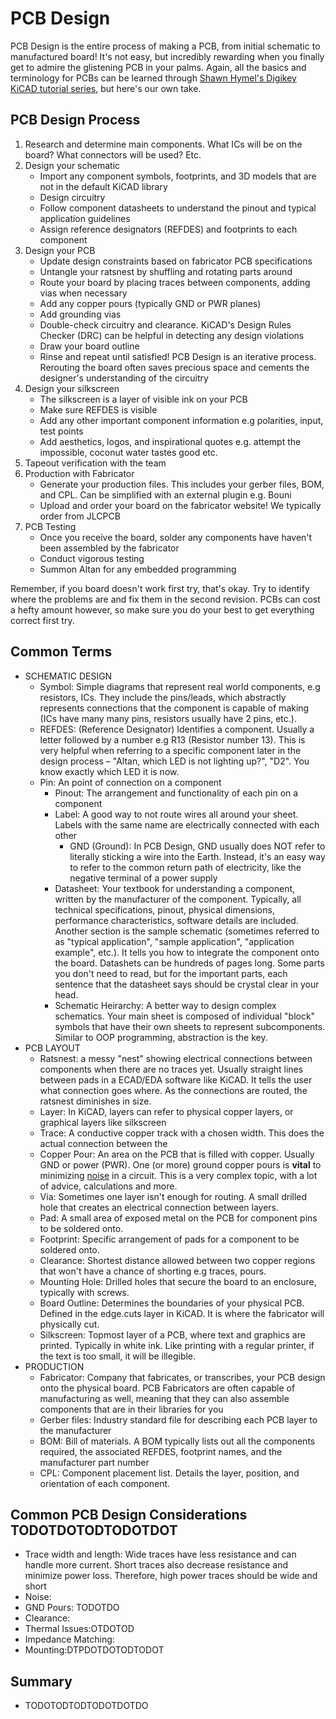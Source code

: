 # PCB Design

PCB Design is the entire process of making a PCB, from initial schematic to manufactured board! It's not easy, but incredibly rewarding when you finally get to admire the glistening PCB in your palms. Again, all the basics and terminology for PCBs can be learned through [Shawn Hymel's Digikey KiCAD tutorial series](https://www.youtube.com/watch?v=vaCVh2SAZY4&list=PL3bNyZYHcRSUhUXUt51W6nKvxx2ORvUQB), but here's our own take.

## PCB Design Process

1. Research and determine main components. What ICs will be on the board? What connectors will be used? Etc.
2. Design your schematic
    - Import any component symbols, footprints, and 3D models that are not in the default KiCAD library
    - Design circuitry
    - Follow component datasheets to understand the pinout and typical application guidelines
    - Assign reference designators (REFDES) and footprints to each component
3. Design your PCB
    - Update design constraints based on fabricator PCB specifications
    - Untangle your ratsnest by shuffling and rotating parts around
    - Route your board by placing traces between components, adding vias when necessary
    - Add any copper pours (typically GND or PWR planes)
    - Add grounding vias
    - Double-check circuitry and clearance. KiCAD's Design Rules Checker (DRC) can be helpful in detecting any design violations
    - Draw your board outline
    - Rinse and repeat until satisfied! PCB Design is an iterative process. Rerouting the board often saves precious space and cements the designer's understanding of the circuitry
4. Design your silkscreen
    - The silkscreen is a layer of visible ink on your PCB
    - Make sure REFDES is visible
    - Add any other important component information e.g polarities, input, test points
    - Add aesthetics, logos, and inspirational quotes e.g. attempt the impossible, coconut water tastes good etc.
5. Tapeout verification with the team
6. Production with Fabricator
    - Generate your production files. This includes your gerber files, BOM, and CPL. Can be simplified with an external plugin e.g. Bouni
    - Upload and order your board on the fabricator website! We typically order from JLCPCB
7. PCB Testing
    - Once you receive the board, solder any components have haven't been assembled by the fabricator
    - Conduct vigorous testing
    - Summon Altan for any embedded programming

Remember, if you board doesn't work first try, that's okay. Try to identify where the problems are and fix them in the second revision. PCBs can cost a hefty amount however, so make sure you do your best to get everything correct first try.

## Common Terms

- SCHEMATIC DESIGN
  - Symbol: Simple diagrams that represent real world components, e.g resistors, ICs. They include the pins/leads, which abstractly represents connections that the component is capable of making (ICs have many many pins, resistors usually have 2 pins, etc.).
  - REFDES: (Reference Designator) Identifies a component. Usually a letter followed by a number e.g R13 (Resistor number 13). This is very helpful when referring to a specific component later in the design process – "Altan, which LED is not lighting up?", "D2". You know exactly which LED it is now.
  - Pin: An point of connection on a component
    - Pinout: The arrangement and functionality of each pin on a component
    - Label: A good way to not route wires all around your sheet. Labels with the same name are electrically connected with each other
      - GND (Ground): In PCB Design, GND usually does NOT refer to literally sticking a wire into the Earth. Instead, it's an easy way to refer to the common return path of electricity, like the negative terminal of a power supply
    - Datasheet: Your textbook for understanding a component, written by the manufacturer of the component. Typically, all technical specifications, pinout, physical dimensions, performance characteristics, software details are included. Another section is the sample schematic (sometimes referred to as "typical application", "sample application", "application example", etc.). It tells you how to integrate the component onto the board. Datashets can be hundreds of pages long. Some parts you don't need to read, but for the important parts, each sentence that the datasheet says should be crystal clear in your head.
    - Schematic Heirarchy: A better way to design complex schematics. Your main sheet is composed of individual "block" symbols that have their own sheets to represent subcomponents. Similar to OOP programming, abstraction is the key.
- PCB LAYOUT
  - Ratsnest: a messy "nest" showing electrical connections between components when there are no traces yet. Usually straight lines between pads in a ECAD/EDA software like KiCAD. It tells the user what connection goes where. As the connections are routed, the ratsnest diminishes in size.
  - Layer: In KiCAD, layers can refer to physical copper layers, or graphical layers like silkscreen
  - Trace: A conductive copper track with a chosen width. This does the actual connection between the
  - Copper Pour: An area on the PCB that is filled with copper. Usually GND or power (PWR). One (or more) ground copper pours is **vital** to minimizing [noise](https://en.wikipedia.org/wiki/Noise_(electronics)) in a circuit. This is a very complex topic, with a lot of advice, calculations and more.
  - Via: Sometimes one layer isn't enough for routing. A small drilled hole that creates an electrical connection between layers.
  - Pad: A small area of exposed metal on the PCB for component pins to be soldered onto.
  - Footprint: Specific arrangement of pads for a component to be soldered onto.
  - Clearance: Shortest distance allowed between two copper regions that won't have a chance of shorting e.g traces, pours.
  - Mounting Hole: Drilled holes that secure the board to an enclosure, typically with screws.
  - Board Outline: Determines the boundaries of your physical PCB. Defined in the edge.cuts layer in KiCAD. It is where the fabricator will physically cut.
  - Silkscreen: Topmost layer of a PCB, where text and graphics are printed. Typically in white ink. Like printing with a regular printer, if the text is too small, it will be illegible.
- PRODUCTION
  - Fabricator: Company that fabricates, or transcribes, your PCB design onto the physical board. PCB Fabricators are often capable of manufacturing as well, meaning that they can also assemble components that are in their libraries for you
  - Gerber files: Industry standard file for describing each PCB layer to the manufacturer
  - BOM: Bill of materials. A BOM typically lists out all the components required, the associated REFDES, footprint names, and the manufacturer part number
  - CPL: Component placement list. Details the layer, position, and orientation of each component.

## Common PCB Design Considerations TODOTDOTODTODOTDOT

- Trace width and length: Wide traces have less resistance and can handle more current. Short traces also decrease resistance and minimize power loss. Therefore, high power traces should be wide and short
- Noise:
- GND Pours: TODOTDO
- Clearance:
- Thermal Issues:OTDOTOD
- Impedance Matching:
- Mounting:DTPDOTDOTODTODOT

## Summary

- TODOTODTODTODOTDOTDO